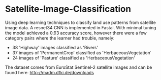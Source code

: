# Satellite-Image-Classification
Using deep learning techniques to classify land use patterns from satellite image data. A resnet34 CNN is implemented in Fastai. With minimal tuning the model achieved a 0.93 accuracy score, however there were a few category pairs where the learner had trouble, namely:

- 38 'Highway' images classified as 'Rivers'
- 37 images of 'PermanentCrop' classified as 'HerbaceousVegetation'
- 24 images of 'Pasture' classified as 'HerbaceousVegetation'

The dataset comes from EuroStat Sentinel-2 satellite images and can be found here: http://madm.dfki.de/downloads


